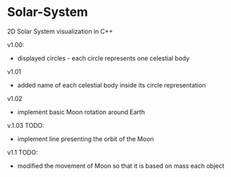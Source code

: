 # Solar-System
2D Solar System visualization in C++

v1.00:

- displayed circles - each circle represents one celestial body

v1.01

- added name of each celestial body inside its circle representation

v1.02
- implement basic Moon rotation around Earth

v.1.03
TODO:
- implement line presenting the orbit of the Moon

v1.1
TODO:
- modified the movement of Moon so that it is based on mass each object
